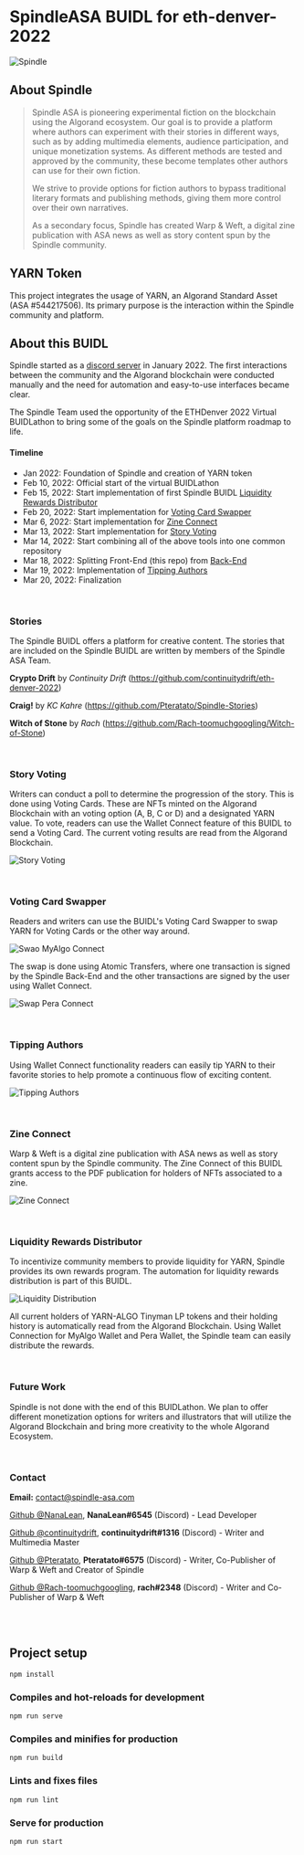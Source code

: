# SpindleASA BUIDL for eth-denver-2022

![Spindle](https://user-images.githubusercontent.com/29375437/159180074-bc4f46df-4c9f-4e6b-b3f5-eae1a861651f.png)

## About Spindle

>Spindle ASA is pioneering experimental fiction on the blockchain using the Algorand ecosystem. Our goal is to provide a platform where authors can experiment with their stories in different ways, such as by adding multimedia elements, audience participation, and unique monetization systems. As different methods are tested and approved by the community, these become templates other authors can use for their own fiction.
>
>We strive to provide options for fiction authors to bypass traditional literary formats and publishing methods, giving them more control over their own narratives. 
>
>As a secondary focus, Spindle has created Warp & Weft, a digital zine publication with ASA news as well as story content spun by the Spindle community.

## YARN Token

This project integrates the usage of YARN, an Algorand Standard Asset (ASA #544217506). Its primary purpose is the interaction within the Spindle community and platform.

## About this BUIDL

Spindle started as a [discord server](https://discord.gg/Wr9AFCdtNr) in January 2022. The first interactions between the community and the Algorand blockchain were conducted manually and the need for automation and easy-to-use interfaces became clear.

The Spindle Team used the opportunity of the ETHDenver 2022 Virtual BUIDLathon to bring some of the goals on the Spindle platform roadmap to life.

#### Timeline
- Jan 2022: Foundation of Spindle and creation of YARN token
- Feb 10, 2022: Official start of the virtual BUIDLathon
- Feb 15, 2022: Start implementation of first Spindle BUIDL [Liquidity Rewards Distributor](#liquidity-rewards-distributor)
- Feb 20, 2022: Start implementation for [Voting Card Swapper](#voting-card-swapper)
- Mar 6, 2022: Start implementation for [Zine Connect](#zine-connect)
- Mar 13, 2022: Start implementation for [Story Voting](#story-voting)
- Mar 14, 2022: Start combining all of the above tools into one common repository
- Mar 18, 2022: Splitting Front-End (this repo) from [Back-End](https://github.com/SpindleASA/spindle-backend)
- Mar 19, 2022: Implementation of [Tipping Authors](#tipping-authors)
- Mar 20, 2022: Finalization

<br />

### Stories
The Spindle BUIDL offers a platform for creative content. The stories that are included on the Spindle BUIDL are written by members of the Spindle ASA Team.

**Crypto Drift** by *Continuity Drift* (https://github.com/continuitydrift/eth-denver-2022)

**Craig!** by *KC Kahre* (https://github.com/Pteratato/Spindle-Stories)

**Witch of Stone** by *Rach* (https://github.com/Rach-toomuchgoogling/Witch-of-Stone)

<br />

### Story Voting

Writers can conduct a poll to determine the progression of the story. This is done using Voting Cards. These are NFTs minted on the Algorand Blockchain with an voting option (A, B, C or D) and a designated YARN value. To vote, readers can use the Wallet Connect feature of this BUIDL to send a Voting Card. The current voting results are read from the Algorand Blockchain.

![Story Voting](https://user-images.githubusercontent.com/29375437/159131991-9279fa68-a9a9-4268-9fc3-5028e68dd515.png)

<br />

### Voting Card Swapper

Readers and writers can use the BUIDL's Voting Card Swapper to swap YARN for Voting Cards or the other way around. 

![Swao MyAlgo Connect](https://user-images.githubusercontent.com/29375437/159132844-190aa1a0-bdc6-436e-8c5d-68f979d3af90.png)

The swap is done using Atomic Transfers, where one transaction is signed by the Spindle Back-End and the other transactions are signed by the user using Wallet Connect.

![Swap Pera Connect](https://user-images.githubusercontent.com/29375437/159133081-2eab9442-e293-4483-adbb-e48e782e0d67.png)

<br />

### Tipping Authors

Using Wallet Connect functionality readers can easily tip YARN to their favorite stories to help promote a continuous flow of exciting content.

![Tipping Authors](https://user-images.githubusercontent.com/29375437/159136838-fe70ceeb-750a-45d9-9f58-cbc43476f9af.png)

<br />

### Zine Connect
Warp & Weft is a digital zine publication with ASA news as well as story content spun by the Spindle community. The Zine Connect of this BUIDL grants access to the PDF publication for holders of NFTs associated to a zine.

![Zine Connect](https://user-images.githubusercontent.com/29375437/159133121-7c0d822c-fe80-490a-b1e3-37e840650d4c.png)

<br />

### Liquidity Rewards Distributor
To incentivize community members to provide liquidity for YARN, Spindle provides its own rewards program. The automation for liquidity rewards distribution is part of this BUIDL. 

![Liquidity Distribution](https://user-images.githubusercontent.com/29375437/159130901-b81be6ed-12ed-4bbf-bcc0-67b2916b166b.png)

All current holders of YARN-ALGO Tinyman LP tokens and their holding history is automatically read from the Algorand Blockchain. Using Wallet Connection for MyAlgo Wallet and Pera Wallet, the Spindle team can easily distribute the rewards.

<br />

### Future Work
Spindle is not done with the end of this BUIDLathon. We plan to offer different monetization options for writers and illustrators that will utilize the Algorand Blockchain and bring more creativity to the whole Algorand Ecosystem.

<br />

### Contact
**Email:** contact@spindle-asa.com

[Github @NanaLean](https://github.com/NanaLean), **NanaLean#6545** (Discord) - Lead Developer

[Github @continuitydrift](https://github.com/continuitydrift), **continuitydrift#1316** (Discord) - Writer and Multimedia Master

[Github @Pteratato](https://github.com/Pteratato), **Pteratato#6575** (Discord) - Writer, Co-Publisher of Warp & Weft and Creator of Spindle

[Github @Rach-toomuchgoogling](https://github.com/Rach-toomuchgoogling), **rach#2348** (Discord) - Writer and Co-Publisher of Warp & Weft

<br />
<br />

## Project setup
```
npm install
```

### Compiles and hot-reloads for development
```
npm run serve
```

### Compiles and minifies for production
```
npm run build
```

### Lints and fixes files
```
npm run lint
```

### Serve for production
```
npm run start
```
